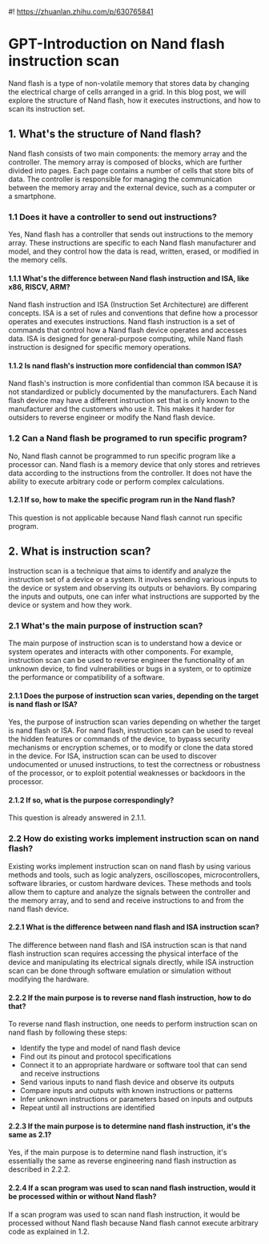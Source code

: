 #! https://zhuanlan.zhihu.com/p/630765841
# GPT-Introduction on Nand flash instruction scan

Nand flash is a type of non-volatile memory that stores data by changing the electrical charge of cells arranged in a grid. In this blog post, we will explore the structure of Nand flash, how it executes instructions, and how to scan its instruction set.

## 1. What's the structure of Nand flash?

Nand flash consists of two main components: the memory array and the controller. The memory array is composed of blocks, which are further divided into pages. Each page contains a number of cells that store bits of data. The controller is responsible for managing the communication between the memory array and the external device, such as a computer or a smartphone.

### 1.1 Does it have a controller to send out instructions?

Yes, Nand flash has a controller that sends out instructions to the memory array. These instructions are specific to each Nand flash manufacturer and model, and they control how the data is read, written, erased, or modified in the memory cells.

#### 1.1.1 What's the difference between Nand flash instruction and ISA, like x86, RISCV, ARM?

Nand flash instruction and ISA (Instruction Set Architecture) are different concepts. ISA is a set of rules and conventions that define how a processor operates and executes instructions. Nand flash instruction is a set of commands that control how a Nand flash device operates and accesses data. ISA is designed for general-purpose computing, while Nand flash instruction is designed for specific memory operations.

#### 1.1.2 Is nand flash's instruction more confidencial than common ISA?

Nand flash's instruction is more confidential than common ISA because it is not standardized or publicly documented by the manufacturers. Each Nand flash device may have a different instruction set that is only known to the manufacturer and the customers who use it. This makes it harder for outsiders to reverse engineer or modify the Nand flash device.

### 1.2 Can a Nand flash be programed to run specific program?

No, Nand flash cannot be programmed to run specific program like a processor can. Nand flash is a memory device that only stores and retrieves data according to the instructions from the controller. It does not have the ability to execute arbitrary code or perform complex calculations.

#### 1.2.1 If so, how to make the specific program run in the Nand flash?

This question is not applicable because Nand flash cannot run specific program.

## 2. What is instruction scan?

Instruction scan is a technique that aims to identify and analyze the instruction set of a device or a system. It involves sending various inputs to the device or system and observing its outputs or behaviors. By comparing the inputs and outputs, one can infer what instructions are supported by the device or system and how they work.

### 2.1 What's the main purpose of instruction scan?

The main purpose of instruction scan is to understand how a device or system operates and interacts with other components. For example, instruction scan can be used to reverse engineer the functionality of an unknown device, to find vulnerabilities or bugs in a system, or to optimize the performance or compatibility of a software.

#### 2.1.1 Does the purpose of instruction scan varies, depending on the target is nand flash or ISA?

Yes, the purpose of instruction scan varies depending on whether the target is nand flash or ISA. For nand flash, instruction scan can be used to reveal the hidden features or commands of the device, to bypass security mechanisms or encryption schemes, or to modify or clone the data stored in the device. For ISA, instruction scan can be used to discover undocumented or unused instructions, to test the correctness or robustness of the processor, or to exploit potential weaknesses or backdoors in the processor.

#### 2.1.2 If so, what is the purpose correspondingly?

This question is already answered in 2.1.1.

### 2.2 How do existing works implement instruction scan on nand flash?

Existing works implement instruction scan on nand flash by using various methods and tools, such as logic analyzers, oscilloscopes, microcontrollers, software libraries, or custom hardware devices. These methods and tools allow them to capture and analyze the signals between the controller and the memory array, and to send and receive instructions to and from the nand flash device.

#### 2.2.1 What is the difference between nand flash and ISA instruction scan?

The difference between nand flash and ISA instruction scan is that nand flash instruction scan requires accessing the physical interface of the device and manipulating its electrical signals directly, while ISA instruction scan can be done through software emulation or simulation without modifying the hardware.

#### 2.2.2 If the main purpose is to reverse nand flash instruction, how to do that?

To reverse nand flash instruction, one needs to perform instruction scan on nand flash by following these steps:

- Identify the type and model of nand flash device
- Find out its pinout and protocol specifications
- Connect it to an appropriate hardware or software tool that can send and receive instructions
- Send various inputs to nand flash device and observe its outputs
- Compare inputs and outputs with known instructions or patterns
- Infer unknown instructions or parameters based on inputs and outputs
- Repeat until all instructions are identified

#### 2.2.3 If the main purpose is to determine nand flash instruction, it's the same as 2.1?

Yes, if the main purpose is to determine nand flash instruction, it's essentially the same as reverse engineering nand flash instruction as described in 2.2.2.

#### 2.2.4 If a scan program was used to scan nand flash instruction, would it be processed within or without Nand flash?

If a scan program was used to scan nand flash instruction, it would be processed without Nand flash because Nand flash cannot execute arbitrary code as explained in 1.2.